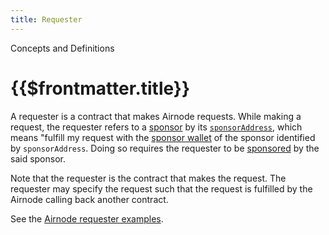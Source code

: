 ```yaml
---
title: Requester
---
```

<TitleSpan>Concepts and Definitions</TitleSpan>
# {{$frontmatter.title}}

<!--TocHeader /-->
<TOC class="table-of-contents" :include-level="[2,3]" />

A requester is a contract that makes Airnode requests. While making a request, the requester refers to a [sponsor](sponsor.md) by its [`sponsorAddress`](sponsor.md#sponsorAddress), which means "fulfill my request with the [sponsor wallet](sponsor-wallet.md) of the sponsor identified by `sponsorAddress`. Doing so requires the requester to be [sponsored](sponsor.md) by the said sponsor.

Note that the requester is the contract that makes the request. The requester may specify the request such that the request is fulfilled by the Airnode calling back another contract.

See the [Airnode requester examples](https://github.com/api3dao/airnode/tree/master/packages/examples/contracts).
